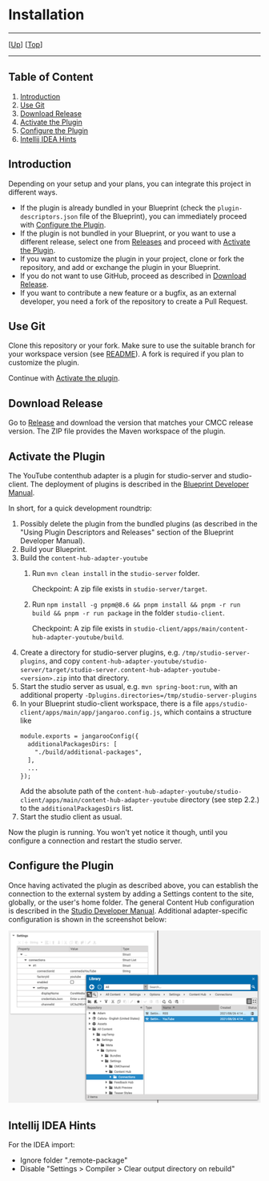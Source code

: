 # Installation

--------------------------------------------------------------------------------

\[[Up](README.md)\] \[[Top](#top)\]

--------------------------------------------------------------------------------

## Table of Content

1. [Introduction](#introduction)
2. [Use Git](#use-git)
3. [Download Release](#download-release)
4. [Activate the Plugin](#activate-the-plugin)
5. [Configure the Plugin](#configure-the-plugin)
6. [Intellij IDEA Hints](#intellij-idea-hints)

## Introduction

Depending on your setup and your plans, you can integrate this project in different ways.

* If the plugin is already bundled in your Blueprint (check the `plugin-descriptors.json` file of the Blueprint), you can immediately proceed with [Configure the Plugin](#configure-the-plugin).
* If the plugin is not bundled in your Blueprint, or you want to use a different release, select one from [Releases](https://github.com/CoreMedia/content-hub-adapter-youtube/releases) and proceed with [Activate the Plugin](#activate-the-plugin).
* If you want to customize the plugin in your project, clone or fork the repository, and add or exchange the plugin in your Blueprint.
* If you do not want to use GitHub, proceed as described in [Download Release](#download-release).
* If you want to contribute a new feature or a bugfix, as an external developer, you need a fork of the repository to create a Pull Request.

## Use Git

Clone this repository or your fork. Make sure to use the suitable branch
for your workspace version (see [README](../README.md)). A fork is required if
you plan to customize the plugin.

Continue with [Activate the plugin](#activate-the-plugin).

## Download Release

Go to [Release](https://github.com/CoreMedia/content-hub-adapter-youtube/releases) and download the version that matches your CMCC release version.
The ZIP file provides the Maven workspace of the plugin.

## Activate the Plugin

The YouTube contenthub adapter is a plugin for studio-server and studio-client.
The deployment of plugins is described in the [Blueprint Developer Manual](https://documentation.coremedia.com/cmcc-12/artifacts/2412.0/webhelp/coremedia-en/content/ApplicationPlugins.html).

In short, for a quick development roundtrip:
1. Possibly delete the plugin from the bundled plugins (as described in the "Using Plugin Descriptors and Releases" section of the Blueprint Developer Manual).
2. Build your Blueprint.
3. Build the `content-hub-adapter-youtube`
   1. Run `mvn clean install` in the `studio-server` folder.

      Checkpoint: A zip file exists in `studio-server/target`. 
   2. Run `npm install -g pnpm@8.6 && pnpm install && pnpm -r run build && pnpm -r run package` in the folder `studio-client`.
  
      Checkpoint: A zip file exists in `studio-client/apps/main/content-hub-adapter-youtube/build`.
4. Create a directory for studio-server plugins, e.g. `/tmp/studio-server-plugins`,
   and copy `content-hub-adapter-youtube/studio-server/target/studio-server.content-hub-adapter-youtube-<version>.zip`
   into that directory.
5. Start the studio server as usual, e.g. `mvn spring-boot:run`, with an additional property `-Dplugins.directories=/tmp/studio-server-plugins`
6. In your Blueprint studio-client workspace, there is a file `apps/studio-client/apps/main/app/jangaroo.config.js`,
   which contains a structure like
   ```
   module.exports = jangarooConfig({
     additionalPackagesDirs: [
       "./build/additional-packages",
     ],
     ...
   });
   ```
   Add the absolute path of the `content-hub-adapter-youtube/studio-client/apps/main/content-hub-adapter-youtube` directory
   (see step 2.2.) to the `additionalPackagesDirs` list.
6. Start the studio client as usual.

Now the plugin is running.  You won't yet notice it though, until you configure a connection
and restart the studio server.

## Configure the Plugin

Once having activated the plugin as described above, you can establish the connection to the external system by adding a Settings content to the site, globally, or the user's home folder. The general Content Hub configuration is described in the [Studio Developer Manual](https://documentation.coremedia.com/cmcc-10/artifacts/2107/webhelp/studio-developer-en/content/Content_HubAdapterConfiguration.html). Additional adapter-specific configuration is shown in the screenshot below:

![Image1: Adapter-specific configuration](images/configuration-youtube.png)

## Intellij IDEA Hints

For the IDEA import:
- Ignore folder ".remote-package"
- Disable "Settings > Compiler > Clear output directory on rebuild"
